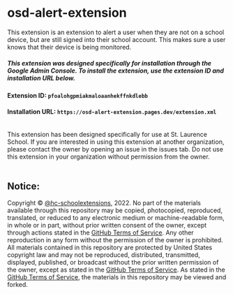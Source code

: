 # osd-alert-extension
This extension is an extension to alert a user when they are not on a school device, but are still signed into their school account. This makes sure a user knows that their device is being monitored.
<br>
##### This extension was designed specifically for installation through the Google Admin Console. To install the extension, use the extension ID and installation URL below.

#### Extension ID: `pfoalohgpmiakmaloaanhekffnkdlebb`

#### Installation URL: `https://osd-alert-extension.pages.dev/extension.xml`

<br>
This extension has been designed specifically for use at St. Laurence School. If you are interested in using this extension at another organization, please contact the owner by opening an issue in the issues tab. Do not use this extension in your organization without permission from the owner.
<br><br>

## Notice:
Copyright © [@hc-schoolextensions](https://github.com/hc-schoolextensions/ '@hc-schoolextensions'), 2022. No part of the materials available through this repository may be copied, photocopied, reproduced, translated, or reduced to any electronic medium or machine-readable form, in whole or in part, without prior written consent of the owner, except through actions stated in the [GitHub Terms of Service](https://docs.github.com/en/site-policy/github-terms/github-terms-of-service#5-license-grant-to-other-users). Any other reproduction in any form without the permission of the owner is prohibited. All materials contained in this repository are protected by United States copyright law and may not be reproduced, distributed, transmitted, displayed, published, or broadcast without the prior written permission of the owner, except as stated in the [GitHub Terms of Service](https://docs.github.com/en/site-policy/github-terms/github-terms-of-service#5-license-grant-to-other-users). As stated in the [GitHub Terms of Service](https://docs.github.com/en/site-policy/github-terms/github-terms-of-service#5-license-grant-to-other-users), the materials in this repository may be viewed and forked.